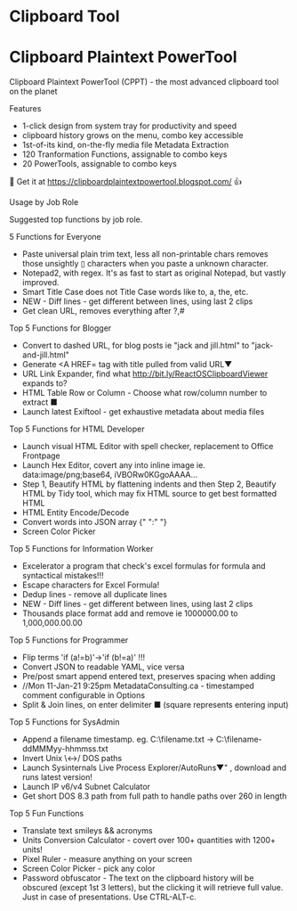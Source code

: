 # Clipboard Tool
# Clipboard Plaintext PowerTool
Clipboard Plaintext PowerTool (CPPT) - the most advanced clipboard tool on the planet

Features
* 1-click design from system tray for productivity and speed
* clipboard history grows on the menu, combo key accessible
* 1st-of-its kind, on-the-fly media file Metadata Extraction
* 120 Tranformation Functions, assignable to combo keys
* 20 PowerTools, assignable to combo keys

💫 Get it at https://clipboardplaintextpowertool.blogspot.com/ 	👍

Usage by Job Role

Suggested top functions by job role.

5 Functions for Everyone
* Paste universal plain trim text, less all non-printable chars removes those unsightly ▯ characters when you paste a unknown character.
* Notepad2, with regex. It's as fast to start as original Notepad, but vastly improved.
* Smart Title Case does not Title Case words like to, a, the, etc.
* NEW - Diff lines - get different between lines, using last 2 clips
* Get clean URL, removes everything after ?,#

Top 5 Functions for Blogger 
* Convert to dashed URL, for blog posts ie "jack and jill.html" to "jack-and-jill.html"
* Generate <A HREF= tag with title pulled from valid URL▼
* URL Link Expander, find what http://bit.ly/ReactOSClipboardViewer expands to?
* HTML Table Row or Column - Choose what row/column number to extract ■
* Launch latest Exiftool - get exhaustive metadata about media files

Top 5 Functions for HTML Developer
* Launch visual HTML Editor with spell checker, replacement to Office Frontpage
* Launch Hex Editor, covert any into inline image ie. data:image/png;base64, iVBORw0KGgoAAAA...
* Step 1, Beautify HTML by flattening indents and then Step 2, Beautify HTML by Tidy tool, which may fix HTML source to get best formatted HTML
* HTML Entity Encode/Decode
* Convert words into JSON array {" ":" "}
* Screen Color Picker 

Top 5 Functions for Information Worker
* Excelerator a program that check's excel formulas for formula and syntactical mistakes!!!
* Escape characters for Excel Formula!
* Dedup lines - remove all duplicate lines 
* NEW - Diff lines - get different between lines, using last 2 clips
* Thousands place format add and remove ie 1000000.00 to 1,000,000.00.00

Top 5 Functions for Programmer
* Flip terms 'if (a!=b)'->'if (b!=a)' !!! 
* Convert JSON to readable YAML, vice versa
* Pre/post smart append entered text, preserves spacing when adding 
* //Mon 11-Jan-21 9:25pm  MetadataConsulting.ca - timestamped comment configurable in Options
* Split & Join lines, on enter delimiter ■   (square represents entering input)

Top 5 Functions for SysAdmin
* Append a filename timestamp. eg. C:\filename.txt -> C:\filename-ddMMMyy-hhmmss.txt
* Invert Unix \\<->/ DOS paths
* Launch Sysinternals Live Process Explorer/AutoRuns▼" , download and runs latest version!
* Launch IP v6/v4 Subnet Calculator
* Get short DOS 8.3 path from full path to handle paths over 260 in length

Top 5 Fun Functions
* Translate text smileys && acronyms
* Units Conversion Calculator - covert over 100+ quantities with 1200+ units!
* Pixel Ruler - measure anything on your screen
* Screen Color Picker - pick any color 
* Password obfuscator - The text on the clipboard history will be obscured (except 1st 3 letters), but the clicking it will retrieve full value. Just in case of presentations.  Use CTRL-ALT-c.
